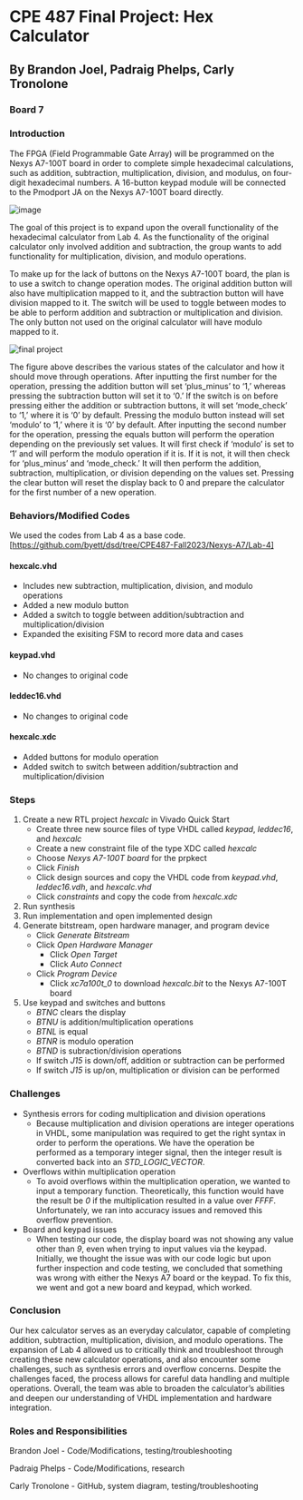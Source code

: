 # CPE 487 Final Project: Hex Calculator 
## By Brandon Joel, Padraig Phelps, Carly Tronolone
### Board 7

### Introduction
The FPGA (Field Programmable Gate Array) will be programmed on the Nexys A7-100T board in order to complete simple hexadecimal calculations, such as addition, subtraction, multiplication, division, and modulus, on four-digit hexadecimal numbers. A 16-button keypad module will be connected to the Pmodport JA on the Nexys A7-100T board directly. 

![image](https://github.com/carlytronolone/dsd/assets/117042826/7c84b0de-891c-49fb-85e0-f2bc7346fb34)

The goal of this project is to expand upon the overall functionality of the hexadecimal calculator from Lab 4. As the functionality of the original calculator only involved addition and subtraction, the group wants to add functionality for multiplication, division, and modulo operations.

To make up for the lack of buttons on the Nexys A7-100T board, the plan is to use a switch to change operation modes. The original addition button will also have multiplication mapped to it, and the subtraction button will have division mapped to it. The switch will be used to toggle between modes to be able to perform addition and subtraction or multiplication and division. The only button not used on the original calculator will have modulo mapped to it.

![final project](https://github.com/carlytronolone/dsd/assets/117042826/6d5fb9bf-5011-4059-9e18-1ce35fabab4f)

The figure above describes the various states of the calculator and how it should move through operations. After inputting the first number for the operation, pressing the addition button will set ‘plus_minus’ to ‘1,’ whereas pressing the subtraction button will set it to ‘0.’ If the switch is on before pressing either the addition or subtraction buttons, it will set ‘mode_check’ to ‘1,’ where it is ‘0’ by default. Pressing the modulo button instead will set ‘modulo’ to ‘1,’ where it is ‘0’ by default. After inputting the second number for the operation, pressing the equals button will perform the operation depending on the previously set values. It will first check if ‘modulo’ is set to ‘1’ and will perform the modulo operation if it is. If it is not, it will then check for ‘plus_minus’ and ‘mode_check.’ It will then perform the addition, subtraction, multiplication, or division depending on the values set. Pressing the clear button will reset the display back to 0 and prepare the calculator for the first number of a new operation.

### Behaviors/Modified Codes
We used the codes from Lab 4 as a base code. [https://github.com/byett/dsd/tree/CPE487-Fall2023/Nexys-A7/Lab-4]

#### hexcalc.vhd
- Includes new subtraction, multiplication, division, and modulo operations
- Added a new modulo button
- Added a switch to toggle between addition/subtraction and multiplication/division
- Expanded the exisiting FSM to record more data and cases

#### keypad.vhd
- No changes to original code
  
#### leddec16.vhd
- No changes to original code

#### hexcalc.xdc
- Added buttons for modulo operation
- Added switch to switch between addition/subtraction and multiplication/division

### Steps
1. Create a new RTL project _hexcalc_ in Vivado Quick Start
   - Create three new source files of type VHDL called _keypad_, _leddec16_, and _hexcalc_
   - Create a new constraint file of the type XDC called _hexcalc_
   - Choose _Nexys A7-100T board_ for the prpkect
   - Click _Finish_
   - Click design sources and copy the VHDL code from _keypad.vhd_, _leddec16.vdh_, and _hexcalc.vhd_
   - Click _constraints_ and copy the code from _hexcalc.xdc_
2. Run synthesis
3. Run implementation and open implemented design
4. Generate bitstream, open hardware manager, and program device
   - Click _Generate Bitstream_
   - Click _Open Hardware Manager_
       - Click _Open Target_
       - Click _Auto Connect_
   - Click _Program Device_
       - Click _xc7a100t_0_ to download _hexcalc.bit_ to the Nexys A7-100T board
5. Use keypad and switches and buttons
   - _BTNC_ clears the display
   - _BTNU_ is addition/multiplication operations
   - _BTNL_ is equal
   - _BTNR_ is modulo operation
   - _BTND_ is subraction/division operations
   - If switch _J15_ is down/off, addition or subtraction can be performed
   - If switch _J15_ is up/on, multiplication or division can be performed

### Challenges
- Synthesis errors for coding multiplication and division operations
   - Because multiplication and division operations are integer operations in VHDL, some manipulation was required to get the right syntax in order to perform the operations. We have the operation be performed as a temporary integer signal, then the integer result is converted back into an _STD_LOGIC_VECTOR_.
- Overflows within multiplication operation
   - To avoid overflows within the multiplication operation, we wanted to input a temporary function. Theoretically, this function would have the result be _0_ if the multiplication resulted in a value over _FFFF_. Unfortunately, we ran into accuracy issues and removed this overflow prevention.
- Board and keypad issues
   - When testing our code, the display board was not showing any value other than _9_, even when trying to input values via the keypad. Initially, we thought the issue was with our code logic but upon further inspection and code testing, we concluded that something was wrong with either the Nexys A7 board or the keypad. To fix this, we went and got a new board and keypad, which worked. 

### Conclusion
Our hex calculator serves as an everyday calculator, capable of completing addition, subtraction, multiplication, division, and modulo operations. The expansion of Lab 4 allowed us to critically think and troubleshoot through creating these new calculator operations, and also encounter some challenges, such as synthesis errors and overflow concerns. Despite the challenges faced, the process allows for careful data handling and multiple operations. Overall, the team was able to broaden the calculator’s abilities and deepen our understanding of VHDL implementation and hardware integration.

### Roles and Responsibilities
Brandon Joel - Code/Modifications, testing/troubleshooting

Padraig Phelps - Code/Modifications, research

Carly Tronolone - GitHub, system diagram, testing/troubleshooting
